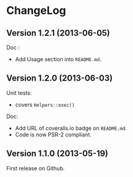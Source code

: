 ChangeLog
=========

## Version 1.2.1 (2013-06-05)

Doc :

  - Add Usage section into `README.md`.

## Version 1.2.0 (2013-06-03)

Unit tests:

  - covers `Helpers::exec()`

Doc:

  - Add URL of coveralls.io badge on `README.md`.
  - Code is now PSR-2 compliant.
  
## Version 1.1.0 (2013-05-19)

First release on Github.
